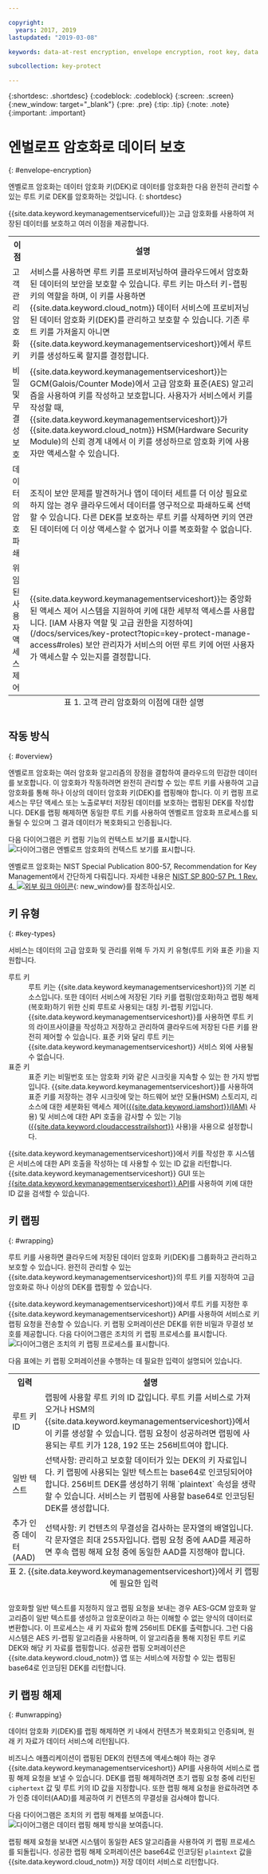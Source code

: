 ```yaml
---

copyright:
  years: 2017, 2019
lastupdated: "2019-03-08"

keywords: data-at-rest encryption, envelope encryption, root key, data encryption key, protect data encryption key, encrypt data encryption key, wrap data encryption key, unwrap data encryption key

subcollection: key-protect

---
```


{:shortdesc: .shortdesc}
{:codeblock: .codeblock}
{:screen: .screen}
{:new_window: target="_blank"}
{:pre: .pre}
{:tip: .tip}
{:note: .note}
{:important: .important}

# 엔벌로프 암호화로 데이터 보호
{: #envelope-encryption}

엔벨로프 암호화는 데이터 암호화 키(DEK)로 데이터를 암호화한 다음 완전히 관리할 수 있는 루트 키로 DEK를 암호화하는 것입니다.
{: shortdesc}

{{site.data.keyword.keymanagementservicefull}}는 고급 암호화를 사용하여 저장된 데이터를 보호하고 여러 이점을 제공합니다.

<table>
  <th>이점</th>
  <th>설명</th>
  <tr>
    <td>고객 관리 암호화 키</td>
    <td>서비스를 사용하면 루트 키를 프로비저닝하여 클라우드에서 암호화된 데이터의 보안을 보호할 수 있습니다. 루트 키는 마스터 키-랩핑 키의 역할을 하며, 이 키를 사용하면 {{site.data.keyword.cloud_notm}} 데이터 서비스에 프로비저닝된 데이터 암호화 키(DEK)를 관리하고 보호할 수 있습니다. 기존 루트 키를 가져올지 아니면 {{site.data.keyword.keymanagementserviceshort}}에서 루트 키를 생성하도록 할지를 결정합니다.</td>
  </tr>
  <tr>
    <td>비밀 및 무결성 보호</td>
    <td>{{site.data.keyword.keymanagementserviceshort}}는 GCM(Galois/Counter Mode)에서 고급 암호화 표준(AES) 알고리즘을 사용하여 키를 작성하고 보호합니다. 사용자가 서비스에서 키를 작성할 때, {{site.data.keyword.keymanagementserviceshort}}가 {{site.data.keyword.cloud_notm}} HSM(Hardware Security Module)의 신뢰 경계 내에서 이 키를 생성하므로 암호화 키에 사용자만 액세스할 수 있습니다.</td>
  </tr>
  <tr>
    <td>데이터의 암호 파쇄</td>
    <td>조직이 보안 문제를 발견하거나 앱이 데이터 세트를 더 이상 필요로 하지 않는 경우 클라우드에서 데이터를 영구적으로 파쇄하도록 선택할 수 있습니다. 다른 DEK를 보호하는 루트 키를 삭제하면 키의 연관된 데이터에 더 이상 액세스할 수 없거나 이를 복호화할 수 없습니다.</td>
  </tr>
  <tr>
    <td>위임된 사용자 액세스 제어</td>
    <td>{{site.data.keyword.keymanagementserviceshort}}는 중앙화된 액세스 제어 시스템을 지원하여 키에 대한 세부적 액세스를 사용합니다. [IAM 사용자 역할 및 고급 권한을 지정하여](/docs/services/key-protect?topic=key-protect-manage-access#roles) 보안 관리자가 서비스의 어떤 루트 키에 어떤 사용자가 액세스할 수 있는지를 결정합니다.</td>
  </tr>
  <caption style="caption-side:bottom;">표 1. 고객 관리 암호화의 이점에 대한 설명</caption>
</table>

## 작동 방식
{: #overview}

엔벨로프 암호화는 여러 암호화 알고리즘의 장점을 결합하여 클라우드의 민감한 데이터를 보호합니다. 이 암호화가 작동하려면 완전히 관리할 수 있는 루트 키를 사용하여 고급 암호화를 통해 하나 이상의 데이터 암호화 키(DEK)를 랩핑해야 합니다. 이 키 랩핑 프로세스는 무단 액세스 또는 노출로부터 저장된 데이터를 보호하는 랩핑된 DEK를 작성합니다. DEK를 랩핑 해제하면 동일한 루트 키를 사용하여 엔벨로프 암호화 프로세스를 되돌릴 수 있으며 그 결과 데이터가 복호화되고 인증됩니다.
 
다음 다이어그램은 키 랩핑 기능의 컨텍스트 보기를 표시합니다.
![다이어그램은 엔벨로프 암호화의 컨텍스트 보기를 표시합니다.](../images/envelope-encryption_min.svg)

엔벨로프 암호화는 NIST Special Publication 800-57, Recommendation for Key Management에서 간단하게 다뤄집니다. 자세한 내용은 [NIST SP 800-57 Pt. 1 Rev. 4. ![외부 링크 아이콘](../../../icons/launch-glyph.svg "외부 링크 아이콘")](http://nvlpubs.nist.gov/nistpubs/SpecialPublications/NIST.SP.800-57pt1r4.pdf){: new_window}를 참조하십시오.

## 키 유형
{: #key-types}

서비스는 데이터의 고급 암호화 및 관리를 위해 두 가지 키 유형(루트 키와 표준 키)을 지원합니다.

<dl>
  <dt>루트 키</dt>
    <dd>루트 키는 {{site.data.keyword.keymanagementserviceshort}}의 기본 리소스입니다. 또한 데이터 서비스에 저장된 기타 키를 랩핑(암호화)하고 랩핑 해제(복호화)하기 위한 신뢰 루트로 사용되는 대칭 키-랩핑 키입니다. {{site.data.keyword.keymanagementserviceshort}}를 사용하면 루트 키의 라이프사이클을 작성하고 저장하고 관리하여 클라우드에 저장된 다른 키를 완전히 제어할 수 있습니다. 표준 키와 달리 루트 키는 {{site.data.keyword.keymanagementserviceshort}} 서비스 외에 사용될 수 없습니다.</dd>
  <dt>표준 키</dt>
    <dd>표준 키는 비밀번호 또는 암호화 키와 같은 시크릿을 지속할 수 있는 한 가지 방법입니다. {{site.data.keyword.keymanagementserviceshort}}를 사용하여 표준 키를 저장하는 경우 시크릿에 맞는 하드웨어 보안 모듈(HSM) 스토리지, 리소스에 대한 세분화된 액세스 제어(<a href="/docs/services/key-protect?topic=key-protect-manage-access" target="_blank">{{site.data.keyword.iamshort}}(IAM)</a> 사용) 및 서비스에 대한 API 호출을 감사할 수 있는 기능(<a href="/docs/services/key-protect?topic=key-protect-activity-tracker-events" target="_blank">{{site.data.keyword.cloudaccesstrailshort}}</a> 사용)을 사용으로 설정합니다.</dd>
</dl>

{{site.data.keyword.keymanagementserviceshort}}에서 키를 작성한 후 시스템은 서비스에 대한 API 호출을 작성하는 데 사용할 수 있는 ID 값을 리턴합니다. {{site.data.keyword.keymanagementserviceshort}} GUI 또는 [{{site.data.keyword.keymanagementserviceshort}} API](https://{DomainName}/apidocs/key-protect)를 사용하여 키에 대한 ID 값을 검색할 수 있습니다. 

## 키 랩핑
{: #wrapping}

루트 키를 사용하면 클라우드에 저장된 데이터 암호화 키(DEK)를 그룹화하고 관리하고 보호할 수 있습니다. 완전히 관리할 수 있는 {{site.data.keyword.keymanagementserviceshort}}의 루트 키를 지정하여 고급 암호화로 하나 이상의 DEK를 랩핑할 수 있습니다. 

{{site.data.keyword.keymanagementserviceshort}}에서 루트 키를 지정한 후 {{site.data.keyword.keymanagementserviceshort}} API를 사용하여 서비스로 키 랩핑 요청을 전송할 수 있습니다. 키 랩핑 오퍼레이션은 DEK를 위한 비밀과 무결성 보호를 제공합니다. 다음 다이어그램은 조치의 키 랩핑 프로세스를 표시합니다.
![다이어그램은 조치의 키 랩핑 프로세스를 표시합니다.](../images/wrapping-keys_min.svg)

다음 표에는 키 랩핑 오퍼레이션을 수행하는 데 필요한 입력이 설명되어 있습니다.
<table>
  <th>입력</th>
  <th>설명</th>
  <tr>
    <td>루트 키 ID</td>
    <td>랩핑에 사용할 루트 키의 ID 값입니다. 루트 키를 서비스로 가져오거나 HSM의 {{site.data.keyword.keymanagementserviceshort}}에서 이 키를 생성할 수 있습니다. 랩핑 요청이 성공하려면 랩핑에 사용되는 루트 키가 128, 192 또는 256비트여야 합니다.</td>
  </tr>
  <tr>
    <td>일반 텍스트</td>
    <td>선택사항: 관리하고 보호할 데이터가 있는 DEK의 키 자료입니다. 키 랩핑에 사용되는 일반 텍스트는 base64로 인코딩되어야 합니다. 256비트 DEK를 생성하기 위해 `plaintext` 속성을 생략할 수 있습니다. 서비스는 키 랩핑에 사용할 base64로 인코딩된 DEK를 생성합니다.</td>
  </tr>
  <tr>
    <td>추가 인증 데이터(AAD)</td>
    <td>선택사항: 키 컨텐츠의 무결성을 검사하는 문자열의 배열입니다. 각 문자열은 최대 255자입니다. 랩핑 요청 중에 AAD를 제공하면 후속 랩핑 해제 요청 중에 동일한 AAD를 지정해야 합니다.</td>
  </tr>
    <caption style="caption-side:bottom;">표 2. {{site.data.keyword.keymanagementserviceshort}}에서 키 랩핑에 필요한 입력</caption>
</table>

암호화할 일반 텍스트를 지정하지 않고 랩핑 요청을 보내는 경우 AES-GCM 암호화 알고리즘이 일반 텍스트를 생성하고 암호문이라고 하는 이해할 수 없는 양식의 데이터로 변환합니다. 이 프로세스는 새 키 자료와 함께 256비트 DEK를 출력합니다. 그런 다음 시스템은 AES 키-랩핑 알고리즘을 사용하며, 이 알고리즘을 통해 지정된 루트 키로 DEK와 해당 키 자료를 랩핑합니다. 성공한 랩핑 오퍼레이션은 {{site.data.keyword.cloud_notm}} 앱 또는 서비스에 저장할 수 있는 랩핑된 base64로 인코딩된 DEK를 리턴합니다. 

## 키 랩핑 해제
{: #unwrapping}

데이터 암호화 키(DEK)를 랩핑 해제하면 키 내에서 컨텐츠가 복호화되고 인증되며, 원래 키 자료가 데이터 서비스에 리턴됩니다. 

비즈니스 애플리케이션이 랩핑된 DEK의 컨텐츠에 액세스해야 하는 경우 {{site.data.keyword.keymanagementserviceshort}} API를 사용하여 서비스로 랩핑 해제 요청을 보낼 수 있습니다. DEK를 랩핑 해제하려면 초기 랩핑 요청 중에 리턴된 `ciphertext` 값 및 루트 키의 ID 값을 지정합니다. 또한 랩핑 해제 요청을 완료하려면 추가 인증 데이터(AAD)를 제공하여 키 컨텐츠의 무결성을 검사해야 합니다.

다음 다이어그램은 조치의 키 랩핑 해제를 보여줍니다.
![다이어그램은 데이터 랩핑 해제 방식을 보여줍니다.](../images/unwrapping-keys_min.svg)

랩핑 해제 요청을 보내면 시스템이 동일한 AES 알고리즘을 사용하여 키 랩핑 프로세스를 되돌립니다. 성공한 랩핑 해제 오퍼레이션은 base64로 인코딩된 `plaintext` 값을 {{site.data.keyword.cloud_notm}} 저장 데이터 서비스로 리턴합니다.




